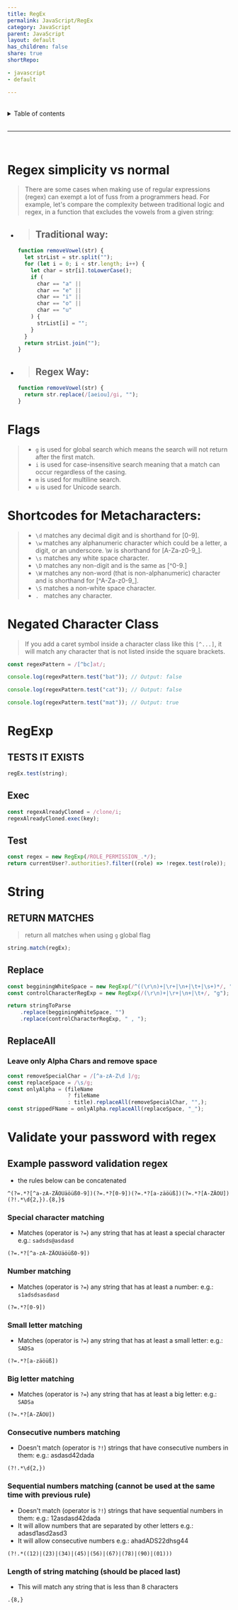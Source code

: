 ```yaml
---
title: RegEx
permalink: JavaScript/RegEx
category: JavaScript
parent: JavaScript
layout: default
has_children: false
share: true
shortRepo:

- javascript
- default

---
```


<br/>

<details markdown="block">                      
<summary>                      
Table of contents                      
</summary>                      
{: .text-delta }                      
1. TOC                      
{:toc}                      
</details>

<br/>

---

<br/>

# Regex simplicity vs normal

> There are some cases when making use of regular expressions (regex) can exempt a lot of fuss from a programmers head.
> For example, let's compare the complexity between traditional logic and regex,
> in a function that excludes the vowels from a given string:

- > ## Traditional way:

  ```javascript
  function removeVowel(str) {
    let strList = str.split("");
    for (let i = 0; i < str.length; i++) {
      let char = str[i].toLowerCase();
      if (
        char == "a" ||
        char == "e" ||
        char == "i" ||
        char == "o" ||
        char == "u"
      ) {
        strList[i] = "";
      }
    }
    return strList.join("");
  }
  ```

- > ## Regex Way:

  ```javascript
  function removeVowel(str) {
    return str.replace(/[aeiou]/gi, "");
  }
  ```

# Flags

> - `g` is used for global search which means the search will not return after the first match.
> - `i` is used for case-insensitive search meaning that a match can occur regardless of the casing.
> - `m` is used for multiline search.
> - `u` is used for Unicode search.

# Shortcodes for Metacharacters:

> - `\d` matches any decimal digit and is shorthand for [0-9].
> - `\w` matches any alphanumeric character which could be a letter, a digit, or an underscore. \w is shorthand for [A-Za-z0-9_].
> - `\s` matches any white space character.
> - `\D` matches any non-digit and is the same as [^0-9.]
> - `\W` matches any non-word (that is non-alphanumeric) character and is shorthand for [^A-Za-z0-9_].
> - `\S` matches a non-white space character.
> - `. ` matches any character.

# Negated Character Class

> If you add a caret symbol inside a character class like this `[^...]`, it will match any character that is not listed inside the square brackets.

```javascript
const regexPattern = /[^bc]at/;

console.log(regexPattern.test("bat")); // Output: false

console.log(regexPattern.test("cat")); // Output: false

console.log(regexPattern.test("mat")); // Output: true
```

# RegExp

## TESTS IT EXISTS

```javascript
regEx.test(string);
```

## Exec

```javascript
const regexAlreadyCloned = /clone/i;
regexAlreadyCloned.exec(key);
```

## Test

```javascript
const regex = new RegExp(/ROLE_PERMISSION_.*/);
return currentUser?.authorities?.filter((role) => !regex.test(role));
```

# String

## RETURN MATCHES

> return all matches when using `g` global flag

```javascript
string.match(regEx);
```

## Replace

```javascript
const begginingWhiteSpace = new RegExp(/^((\r\n)+|\r+|\n+|\t+|\s+)*/, "m");
const controlCharacterRegExp = new RegExp(/(\r\n)+|\r+|\n+|\t+/, "g");

return stringToParse
    .replace(begginingWhiteSpace, "")
    .replace(controlCharacterRegExp, " , ");
```

## ReplaceAll

### Leave only Alpha Chars and remove space

```javascript
const removeSpecialChar = /[^a-zA-Z\d ]/g;
const replaceSpace = /\s/g;
const onlyAlpha = (fileName
                   ? fileName
                   : title).replaceAll(removeSpecialChar, "",);
const strippedFName = onlyAlpha.replaceAll(replaceSpace, "_");
```

# Validate your password with regex

## Example password validation regex

- the rules below can be concatenated

```
^(?=.*?[^a-zA-ZÄÖÜäöüß0-9])(?=.*?[0-9])(?=.*?[a-zäöüß])(?=.*?[A-ZÄÖÜ])(?!.*\d{2,}).{8,}$
```

### Special character matching

- Matches (operator is `?=`) any string that has at least a special character e.g.: `sadsds@asdasd`

```
(?=.*?[^a-zA-ZÄÖÜäöüß0-9])
```

### Number matching

- Matches (operator is `?=`) any string that has at least a number: e.g.: `s1adsdsasdasd`

```
(?=.*?[0-9])
```

### Small letter matching

- Matches (operator is `?=`) any string that has at least a small letter: e.g.: `SADSa`

```
(?=.*?[a-zäöüß])
```

### Big letter matching

- Matches (operator is `?=`) any string that has at least a big letter: e.g.: `SADSa`

```
(?=.*?[A-ZÄÖÜ])
```

### Consecutive numbers matching

- Doesn't match (operator is `?!`) strings that have consecutive numbers in them: e.g.: asdasd42dada

```
(?!.*\d{2,})
```

### Sequential numbers matching (cannot be used at the same time with previous rule)

- Doesn't match (operator is `?!`) strings that have sequential numbers in them: e.g.: 12asdasd42dada
- It will allow numbers that are separated by other letters e.g.: adasd1asd2asd3
- It will allow consecutive numbers e.g.: ahadADS22dhsg44

```
(?!.*((12)|(23)|(34)|(45)|(56)|(67)|(78)|(90)|(01)))
```

### Length of string matching (should be placed last)

- This will match any string that is less than 8 characters

```
.{8,}
```